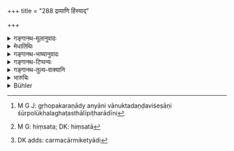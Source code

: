 +++
title = "288 द्रव्याणि हिंस्याद्"

+++

<details><summary>गङ्गानथ-मूलानुवादः</summary>

When a man, either intentionally or unintentionally, damages the goods of another, he shall give satisfaction to him and pay to the king a fine equal to it.—(288)
</details>

<details><summary>मेधातिथिः</summary>

द्रव्याणि गृहोपकरणानि शूर्पोलूखलघटस्थालीपिठरादीनि अन्यानि वानुक्तदण्डविशेषाणि[^२४९] तेषां हिंसा प्राग्रूपनाशः सत्य् अपि कार्यक्षमत्वे । **ज्ञानतो ऽज्ञानत** इति, प्रमादकृते बुद्धिपूर्वं चाविशेषेण हिंसनात्[^२५०] तस्य द्रव्यस्वामिनो जनयेत् परितोषं तद्रूपान्यदानेन मूल्येन प्रणयेन वा । **राज्ञे** तु द्रव्यमूल्यं द्रव्यं वा **दद्यात्** । अस्य क्वचिद् अपवादः[^२५१] ॥ ८.२८८ ॥


[^२५१]:
     DK adds: carmacārmiketyādi


[^२५०]:
     M G: hiṃsata; DK: hiṃsatā


[^२४९]:
     M G J: gṛhopakaraṇādy anyāni vānuktadaṇḍaviśeṣāṇi śūrpolūkhalaghaṭasthālīpiṭharādīni
</details>

<details><summary>गङ्गानथ-भाष्यानुवादः</summary>

‘*Goods*’—Household articles,—such as the winnowing basket, the mortar, the jar-platform, the pot and so forth,—or things in connection with which no special punishments have been laid down.

The ‘*damage*’ to these consists in destroying their original shape, even though they still continue to be of use.

‘*Intentionally or unintentionally*’;—there is no distinction to be made, whether the injury is done by chance, carelessness, or intentionally.

He shall ‘*give satisfaction*’ to the owner of the goods, either by offering to him another article of the same kind, or by paying him the price of the damaged article, or by apologising. And to the king he shall pay the price of that article.

To this rule, there are some exceptions’ (and these are noted below).—(288)
</details>

<details><summary>गङ्गानथ-टिप्पन्यः</summary>

This verse is quoted in *Aparārka* (p. 820);—in *Vivādaratnākara* (p. 352), which adds that each case has to be taken on its merits, in relation to the quality of the property damaged;—in *Mitākṣarā* (p. 264);—and in *Vivādacintāmaṇi* (p. 151).
</details>

<details><summary>गङ्गानथ-तुल्य-वाक्यानि</summary>

**(verses 8.288-289)  
**

*Arthaśāstra* (pp. 108-109).—([See under
285], then)—‘For damaging such things as clothes, ornaments, gold-vessels, the first amercement and also double the value of the article damaged.’

*Kātyāyana* (Vivādaratnākara, p. 353).—‘If a man should damage, injure
or destroy any articles, he should be made to pay the lowest amercement.’
</details>

<details><summary>भारुचिः</summary>

जानन्न् अजानन् वा हिंसयन् विनाशयन् दण्ड्यः । न त्व् अज्ञानत इति प्रमोक्तव्यः । तुष्ट्युत्पत्तिश् च तत्प्रतिसंस्कारेण निरन्वयविनाशे वा तथाविधस्यान्यस्य प्रतिपादनेन ॥ ८.२८७ ॥
</details>

<details><summary>Bühler</summary>

288	He who damages the goods of another, be it intentionally or unintentionally, shall give satisfaction to the (owner) and pay to the king a fine equal to the (damage).
</details>
